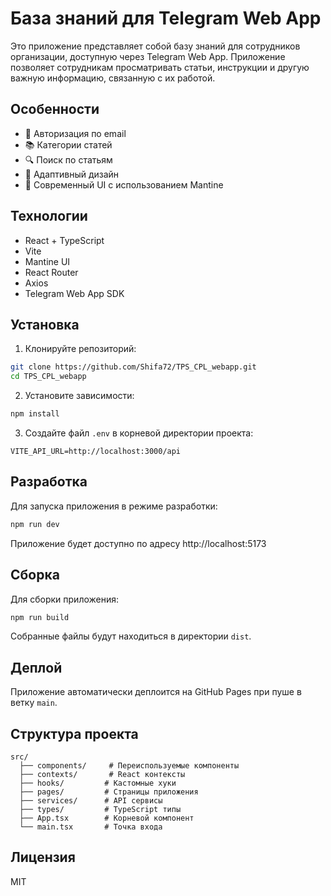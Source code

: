 # База знаний для Telegram Web App

Это приложение представляет собой базу знаний для сотрудников организации, доступную через Telegram Web App. Приложение позволяет сотрудникам просматривать статьи, инструкции и другую важную информацию, связанную с их работой.

## Особенности

- 🔐 Авторизация по email
- 📚 Категории статей
- 🔍 Поиск по статьям
- 📱 Адаптивный дизайн
- 🎨 Современный UI с использованием Mantine

## Технологии

- React + TypeScript
- Vite
- Mantine UI
- React Router
- Axios
- Telegram Web App SDK

## Установка

1. Клонируйте репозиторий:

```bash
git clone https://github.com/Shifa72/TPS_CPL_webapp.git
cd TPS_CPL_webapp
```

2. Установите зависимости:

```bash
npm install
```

3. Создайте файл `.env` в корневой директории проекта:

```env
VITE_API_URL=http://localhost:3000/api
```

## Разработка

Для запуска приложения в режиме разработки:

```bash
npm run dev
```

Приложение будет доступно по адресу http://localhost:5173

## Сборка

Для сборки приложения:

```bash
npm run build
```

Собранные файлы будут находиться в директории `dist`.

## Деплой

Приложение автоматически деплоится на GitHub Pages при пуше в ветку `main`.

## Структура проекта

```
src/
  ├── components/     # Переиспользуемые компоненты
  ├── contexts/       # React контексты
  ├── hooks/         # Кастомные хуки
  ├── pages/         # Страницы приложения
  ├── services/      # API сервисы
  ├── types/         # TypeScript типы
  ├── App.tsx        # Корневой компонент
  └── main.tsx       # Точка входа
```

## Лицензия

MIT
